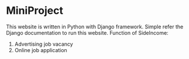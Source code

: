 # MiniProject

This website is written in Python with Django framework. Simple refer the Django documentation to run this website.
Function of SideIncome:
1. Advertising job vacancy
2. Online job application
